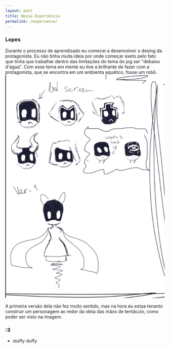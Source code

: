 ```yaml
---
layout: post
title: Nossa Experiência
permalink: /experience/
---
```


### Lopes
Durante o processo de aprendizado eu comecei a desenvolver o desing da protagonista. Eu não tinha muita ideia por onde começar exeto pelo fato que tinha que trabalhar dentro das limitações do tema do jog ser "debaixo d'água". Com esse tema em mente eu tive a brilhante de fazer com a protagonista, que se encontra em um ambienta aquático, fosse um robô.
![v1](https://github.com/Laisczt/CoralQuest/blob/page/img/primeira%20versao.png) 

A primeira versão dela não fez muito sentido, mas na hora eu estaa tenanto construir um personagem ao redor da ideia das mãos de tentáculo, como poder ser visto na imagem.
### :3

- stuffy duffy
